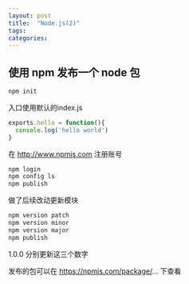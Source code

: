 ```yaml
---
layout: post
title:  "Node.js(2)"
tags:
categories:
---
```


## 使用 npm 发布一个 node 包


```sh
npm init
```

入口使用默认的index.js

```javascript
exports.hello = function(){
  console.log('hello world')
}
```

在 http://www.npmjs.com 注册账号

```sh
npm login
npm config ls
npm publish
```

做了后续改动更新模块

```sh
npm version patch
npm version minor
npm version major
npm publish
```

1.0.0 分别更新这三个数字

发布的包可以在   https://npmjs.com/package/...  下查看
